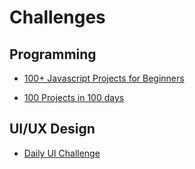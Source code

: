 # Challenges

## Programming

- [100+ Javascript Projects for Beginners](https://jsbeginners.com/javascript-projects-for-beginners/)

- [100 Projects in 100 days](https://www.freecodecamp.org/news/how-i-built-100-projects-in-100-days/)

## UI/UX Design

- [Daily UI Challenge](https://www.dailyui.co/)
